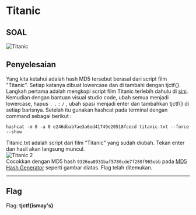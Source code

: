 # Titanic

## SOAL
![Titanic](https://user-images.githubusercontent.com/26424136/83098919-0c6ae900-a0d6-11ea-83bb-33ce3cab335e.PNG)

## Penyelesaian
Yang kita ketahui adalah hash MD5 tersebut berasal dari script film "Titanic". Setiap katanya dibuat lowercase dan di tambahi dengan tjctf{}. 
Langkah pertama adalah mengkopi script film Titanic terlebih dahulu di [sini](http://sites.inka.de/humpty/titanic/script.html). Kemudian dengan bantuan visual studio code, ubah semua menjadi lowercase, hapus `.` `,` `:` `/` , ubah spasi menjadi enter dan tambahkan tjctf{} di setiap barisnya.
Setelah itu gunakan hashcat pada terminal dengan command sebagai berikut :

    hashcat -m 0 -a 0 e246dbab7ae3a6ed41749e20518fcecd titanic.txt --force --show

Titanic.txt adalah script dari film "Titanic" yang sudah diubah. Tekan enter dan hasil akan langsung muncul. <br />
![Titanic 2](https://user-images.githubusercontent.com/26424136/83160668-ac099500-a131-11ea-8617-d8123b18a6c1.PNG) <br />
Cocokkan dengan MD5 hash `9326ea0931baf5786cde7f280f965ebb` pada [MD5 Hash Generator](https://passwordsgenerator.net/md5-hash-generator/) seperti gambar diatas. Flag telah ditemukan.
____________________________________
## Flag

Flag: <b>tjctf{ismay's}</b>
